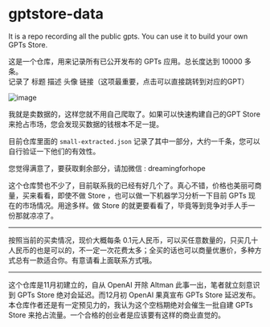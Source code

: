 # gptstore-data
It is a repo recording all the public gpts. You can use it to build your own GPTs Store.

这是一个仓库，用来记录所有已公开发布的 GPTs 应用。总长度达到 10000 多条。  
记录了 标题 描述 头像 链接（这项最重要，点击可以直接跳转到对应的GPT）

![image](https://github.com/sudo888samewick/gptstore-data/assets/150644414/9c736d92-931e-46b2-9bf5-ca046cebfdab)

        

我就是卖数据的，这样您就不用自己爬取了。如果可以快速构建自己的GPT Store来抢占市场，您会发现买数据的钱根本不足一提。

目前仓库里面的 `small-extracted.json` 记录了其中一部分，大约一千条，您可以自行验证一下他们的有效性。


您觉得满意了，要获取剩余部分，请加微信 : dreamingforhope

这个仓库赞也不少了，目前联系我的已经有好几个了。真心不错，价格也美丽可商量，买来看看，即使不做 Store ，也可以做一下机器学习分析一下目前 GPTs 现在的市场情况。用途多样。做 Store 的就更要看看了，毕竟等到竞争对手人手一份那就凉凉了。

------------------------------
按照当前的买卖情况，现价大概每条 0.1元人民币，可以买任意数量的，只买几十人民币的也是可以的，不一定一次花费太多；全买的话也可以商量优惠价，多种方式总有一款适合你。有意请看上面联系方式哦。

--------------------------------
这个仓库是11月初建立的，自从 OpenAI 开除 Altman 此事一出，笔者就立刻意识到 GPTs Store 绝对会延迟。而12月初 OpenAI 果真宣布 GPTs Store 延迟发布。本仓库作者还是有一定预见力的，我认为这个空档期绝对会催生一批自建 GPTs Store 来抢占流量。一个合格的创业者是应该要有这样的商业直觉的。
